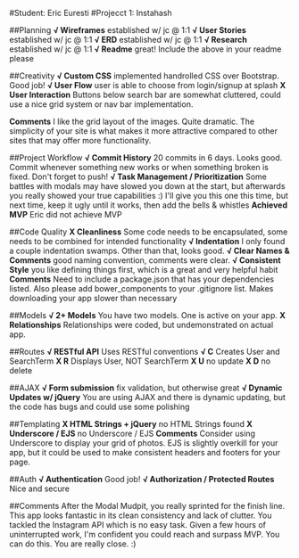 #Student: Eric Euresti
#Projecct 1: Instahash

##Planning
**√ Wireframes** established w/ jc @ 1:1
**√ User Stories** established w/ jc @ 1:1
**√ ERD** established w/ jc @ 1:1
**√ Research** established w/ jc @ 1:1
**√ Readme** great! Include the above in your readme please

##Creativity
**√ Custom CSS** implemented handrolled CSS over Bootstrap. Good job!
**√ User Flow** user is able to choose from login/signup at splash
**X User Interaction** Buttons below search bar are somewhat cluttered, could use a nice grid system or nav bar implementation.

**Comments** I like the grid layout of the images. Quite dramatic. The simplicity of your site is what makes it more attractive compared to other sites that may offer more functionality.

##Project Workflow
**√ Commit History** 20 commits in 6 days. Looks good. Commit whenever something new works or when something broken is fixed.  Don't forget to push!
**√ Task Management / Prioritization** Some battles with modals may have slowed you down at the start, but afterwards you really showed your true capabilities :)  I'll give you this one this time, but next time, keep it ugly until it works, then add the bells & whistles
**Achieved MVP** Eric did not achieve MVP

##Code Quality
**X Cleanliness** Some code needs to be encapsulated, some needs to be combined for intended functionality
**√ Indentation** I only found a couple indentation swamps. Other than that, looks good.
**√ Clear Names & Comments** good naming convention, comments were clear.
**√ Consistent Style** you like defining things first, which is a great and very helpful habit
**Comments** Need to include a package.json that has your dependencies listed. Also please add bower_components to your .gitignore list.  Makes downloading your app slower than necessary

##Models
**√ 2+ Models** You have two models. One is active on your app.
**X Relationships** Relationships were coded, but undemonstrated on actual app.

##Routes
**√ RESTful API** Uses RESTful conventions
**√ C** Creates User and SearchTerm
**X R** Displays User, NOT SearchTerm
**X U** no update
**X D** no delete

##AJAX
**√ Form submission** fix validation, but otherwise great
**√ Dynamic Updates w/ jQuery** You are using AJAX and there is dynamic updating, but the code has bugs and could use some polishing

##Templating
**X HTML Strings + jQuery** no HTML Strings found
**X Underscore / EJS** no Underscore / EJS
**Comments** Consider using Underscore to display your grid of photos.  EJS is slightly overkill for your app, but it could be used to make consistent headers and footers for your page.

##Auth
**√ Authentication** Good job!
**√ Authorization / Protected Routes** Nice and secure

##Comments
After the Modal Mudpit, you really sprinted for the finish line.  This app looks fantastic in its clean consistency and lack of clutter. You tackled the Instagram API which is no easy task.  Given a few hours of uninterrupted work, I'm confident you could reach and surpass MVP.  You can do this.  You are really close. :)
